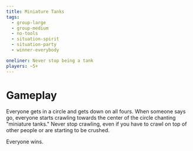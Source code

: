 ```yaml
---
title: Miniature Tanks
tags:
  - group-large
  - group-medium
  - no-tools
  - situation-spirit
  - situation-party
  - winner-everybody

oneliner: Never stop being a tank
players: ~5+
---
```

# Gameplay

Everyone gets in a circle and gets down on all fours. When someone says go,
everyone starts crawling towards the center of the circle chanting "miniature
tanks." Never stop crawling, even if you have to crawl on top of other people or
are starting to be crushed.

Everyone wins.

